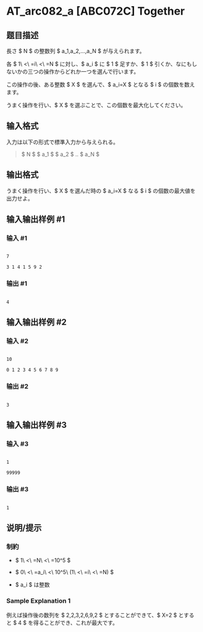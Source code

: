 # AT_arc082_a [ABC072C] Together

## 题目描述

[problemUrl]: https://atcoder.jp/contests/abc072/tasks/arc082_a

長さ $ N $ の整数列 $ a_1,a_2,...,a_N $ が与えられます。

各 $ 1\ <\ =i\ <\ =N $ に対し、$ a_i $ に $ 1 $ 足すか、$ 1 $ 引くか、なにもしないかの三つの操作からどれか一つを選んで行います。

この操作の後、ある整数 $ X $ を選んで、$ a_i=X $ となる $ i $ の個数を数えます。

うまく操作を行い、$ X $ を選ぶことで、この個数を最大化してください。

## 输入格式

入力は以下の形式で標準入力から与えられる。

> $ N $ $ a_1 $ $ a_2 $ .. $ a_N $

## 输出格式

うまく操作を行い、$ X $ を選んだ時の $ a_i=X $ なる $ i $ の個数の最大値を出力せよ。

## 输入输出样例 #1

### 输入 #1

```
7
3 1 4 1 5 9 2
```

### 输出 #1

```
4
```

## 输入输出样例 #2

### 输入 #2

```
10
0 1 2 3 4 5 6 7 8 9
```

### 输出 #2

```
3
```

## 输入输出样例 #3

### 输入 #3

```
1
99999
```

### 输出 #3

```
1
```

## 说明/提示

### 制約

- $ 1\ <\ =N\ <\ =10^5 $
- $ 0\ <\ =a_i\ <\ 10^5\ (1\ <\ =i\ <\ =N) $
- $ a_i $ は整数

### Sample Explanation 1

例えば操作後の数列を $ 2,2,3,2,6,9,2 $ とすることができて、$ X=2 $ とすると $ 4 $ を得ることができ、これが最大です。